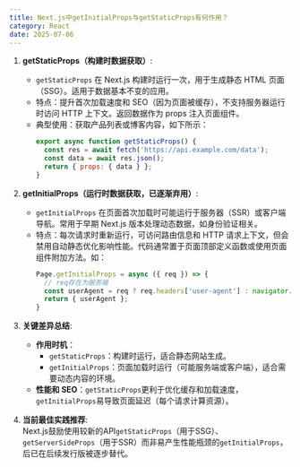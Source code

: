 ```yaml
---
title: Next.js中getInitialProps与getStaticProps有何作用？
category: React
date: 2025-07-06
---
```

1. **getStaticProps（构建时数据获取）**:  
   - `getStaticProps` 在 Next.js 构建时运行一次，用于生成静态 HTML 页面（SSG）。适用于数据基本不变的应用。  
   - 特点：提升首次加载速度和 SEO（因为页面被缓存），不支持服务器运行时访问 HTTP 上下文。返回数据作为 props 注入页面组件。  
   - 典型使用：获取产品列表或博客内容，如下所示：  
     ```javascript  
     export async function getStaticProps() {  
       const res = await fetch('https://api.example.com/data');  
       const data = await res.json();  
       return { props: { data } };   
     }  
     ```  

2. **getInitialProps（运行时数据获取，已逐渐弃用）**:  
   - `getInitialProps` 在页面首次加载时可能运行于服务器（SSR）或客户端导航。常用于早期 Next.js 版本处理动态数据，如身份验证相关。  
   - 特点：每次请求时重新运行，可访问路由信息和 HTTP 请求上下文，但会禁用自动静态优化影响性能。代码通常置于页面顶部定义函数或使用页面组件附加方法。如：  
     ```javascript  
     Page.getInitialProps = async ({ req }) => {  
       // req存在为服务端  
       const userAgent = req ? req.headers['user-agent'] : navigator.userAgent;  
       return { userAgent };  
     }  
     ```  

3. **关键差异总结**:  
   - **作用时机**：  
     - `getStaticProps`：构建时运行，适合静态网站生成。  
     - `getInitialProps`：页面加载时运行（可能服务端或客户端），适合需要动态内容的环境。  
   - **性能和 SEO**：`getStaticProps`更利于优化缓存和加载速度，`getInitialProps`易导致页面延迟（每个请求计算资源）。  

4. **当前最佳实践推荐**:  
   Next.js鼓励使用较新的API`getStaticProps`（用于SSG）、`getServerSideProps`（用于SSR）而非易产生性能瓶颈的`getInitialProps`，后已在后续发行版被逐步替代。
